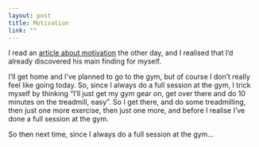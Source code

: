 ```yaml
--- 
layout: post
title: Motivation
link: ""
---
```

<p>I read an <a href=
"http://blogs.hbr.org/bregman/2010/05/how-and-when-to-motivate-yours.html">
article about motivation</a> the other day, and I realised that I’d
already discovered his main finding for myself.</p>

<p>I’ll get home and I’ve planned to go to the gym, but of course I
don’t really feel like going today. So, since I always do a full
session at the gym, I trick myself by thinking “I’ll just get my
gym gear on, get over there and do 10 minutes on the treadmill,
easy”. So I get there, and do some treadmilling, then just one more
exercise, then just one more, and before I realise I’ve done a full
session at the gym.</p>

<p>So then next time, since I always do a full session at the
gym…</p>
